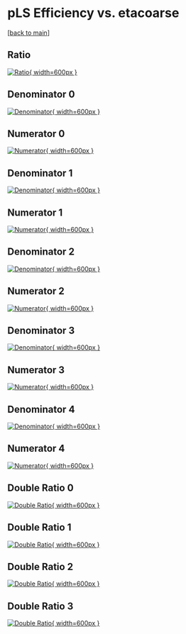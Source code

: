 # pLS Efficiency vs. etacoarse

[[back to main](./)]



## Ratio

[![Ratio](../mtv/var/pLS_loweta_11_1_eff_etacoarse.png){ width=600px }](../mtv/var/pLS_loweta_11_1_eff_etacoarse.pdf)

## Denominator 0

[![Denominator](../mtv/den/pLS_loweta_11_1_eff_etacoarse_den0.png){ width=600px }](../mtv/den/pLS_loweta_11_1_eff_etacoarse_den0.pdf)

## Numerator 0

[![Numerator](../mtv/num/pLS_loweta_11_1_eff_etacoarse_num0.png){ width=600px }](../mtv/num/pLS_loweta_11_1_eff_etacoarse_num0.pdf)

## Denominator 1

[![Denominator](../mtv/den/pLS_loweta_11_1_eff_etacoarse_den1.png){ width=600px }](../mtv/den/pLS_loweta_11_1_eff_etacoarse_den1.pdf)

## Numerator 1

[![Numerator](../mtv/num/pLS_loweta_11_1_eff_etacoarse_num1.png){ width=600px }](../mtv/num/pLS_loweta_11_1_eff_etacoarse_num1.pdf)

## Denominator 2

[![Denominator](../mtv/den/pLS_loweta_11_1_eff_etacoarse_den2.png){ width=600px }](../mtv/den/pLS_loweta_11_1_eff_etacoarse_den2.pdf)

## Numerator 2

[![Numerator](../mtv/num/pLS_loweta_11_1_eff_etacoarse_num2.png){ width=600px }](../mtv/num/pLS_loweta_11_1_eff_etacoarse_num2.pdf)

## Denominator 3

[![Denominator](../mtv/den/pLS_loweta_11_1_eff_etacoarse_den3.png){ width=600px }](../mtv/den/pLS_loweta_11_1_eff_etacoarse_den3.pdf)

## Numerator 3

[![Numerator](../mtv/num/pLS_loweta_11_1_eff_etacoarse_num3.png){ width=600px }](../mtv/num/pLS_loweta_11_1_eff_etacoarse_num3.pdf)

## Denominator 4

[![Denominator](../mtv/den/pLS_loweta_11_1_eff_etacoarse_den4.png){ width=600px }](../mtv/den/pLS_loweta_11_1_eff_etacoarse_den4.pdf)

## Numerator 4

[![Numerator](../mtv/num/pLS_loweta_11_1_eff_etacoarse_num4.png){ width=600px }](../mtv/num/pLS_loweta_11_1_eff_etacoarse_num4.pdf)

## Double Ratio 0

[![Double Ratio](../mtv/ratio/pLS_loweta_11_1_eff_etacoarse_ratio0.png){ width=600px }](../mtv/ratio/pLS_loweta_11_1_eff_etacoarse_ratio0.pdf)

## Double Ratio 1

[![Double Ratio](../mtv/ratio/pLS_loweta_11_1_eff_etacoarse_ratio1.png){ width=600px }](../mtv/ratio/pLS_loweta_11_1_eff_etacoarse_ratio1.pdf)

## Double Ratio 2

[![Double Ratio](../mtv/ratio/pLS_loweta_11_1_eff_etacoarse_ratio2.png){ width=600px }](../mtv/ratio/pLS_loweta_11_1_eff_etacoarse_ratio2.pdf)

## Double Ratio 3

[![Double Ratio](../mtv/ratio/pLS_loweta_11_1_eff_etacoarse_ratio3.png){ width=600px }](../mtv/ratio/pLS_loweta_11_1_eff_etacoarse_ratio3.pdf)

